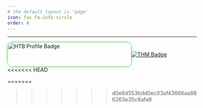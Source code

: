 ```yaml
---
# the default layout is 'page'
icon: fas fa-info-circle
order: 4
---
```

<hr>

<div style="display: flex; justify-content: space-between; align-items: center;">
  <div style="height:auto; width: 340px;">
    <a href="https://app.hackthebox.com/profile/2087281">
      <img src="https://www.hackthebox.eu/badge/image/2087281" alt="HTB Profile Badge" 
        style="width: 330px; height: 65px; border-radius: 15px; display: block; box-shadow: 0 0 5px 1px rgba(0, 255, 0, 0.7);"/>
    </a>
  </div>

  <div style="height:auto; width: 350px;">
    <a href="https://tryhackme.com/r/p/whare1">
      <img src="https://tryhackme-badges.s3.amazonaws.com/whare1.png" alt="THM Badge" />
    </a>
  </div>
</div>
<<<<<<< HEAD


=======
>>>>>>> d0e6d553bdd0ec03af43666aa886263e35c8afa9
